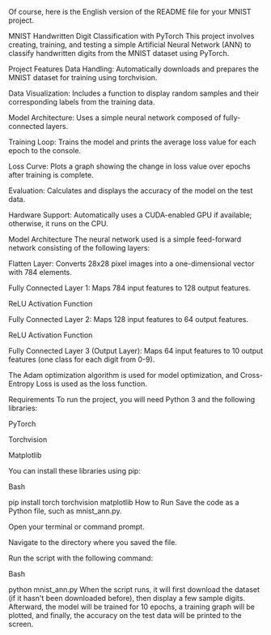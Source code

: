 Of course, here is the English version of the README file for your MNIST project.

MNIST Handwritten Digit Classification with PyTorch
This project involves creating, training, and testing a simple Artificial Neural Network (ANN) to classify handwritten digits from the MNIST dataset using PyTorch.

Project Features
Data Handling: Automatically downloads and prepares the MNIST dataset for training using torchvision.

Data Visualization: Includes a function to display random samples and their corresponding labels from the training data.

Model Architecture: Uses a simple neural network composed of fully-connected layers.

Training Loop: Trains the model and prints the average loss value for each epoch to the console.

Loss Curve: Plots a graph showing the change in loss value over epochs after training is complete.

Evaluation: Calculates and displays the accuracy of the model on the test data.

Hardware Support: Automatically uses a CUDA-enabled GPU if available; otherwise, it runs on the CPU.

Model Architecture
The neural network used is a simple feed-forward network consisting of the following layers:

Flatten Layer: Converts 28x28 pixel images into a one-dimensional vector with 784 elements.

Fully Connected Layer 1: Maps 784 input features to 128 output features.

ReLU Activation Function

Fully Connected Layer 2: Maps 128 input features to 64 output features.

ReLU Activation Function

Fully Connected Layer 3 (Output Layer): Maps 64 input features to 10 output features (one class for each digit from 0-9).

The Adam optimization algorithm is used for model optimization, and Cross-Entropy Loss is used as the loss function.

Requirements
To run the project, you will need Python 3 and the following libraries:

PyTorch

Torchvision

Matplotlib

You can install these libraries using pip:

Bash

pip install torch torchvision matplotlib
How to Run
Save the code as a Python file, such as mnist_ann.py.

Open your terminal or command prompt.

Navigate to the directory where you saved the file.

Run the script with the following command:

Bash

python mnist_ann.py
When the script runs, it will first download the dataset (if it hasn't been downloaded before), then display a few sample digits. Afterward, the model will be trained for 10 epochs, a training graph will be plotted, and finally, the accuracy on the test data will be printed to the screen.
